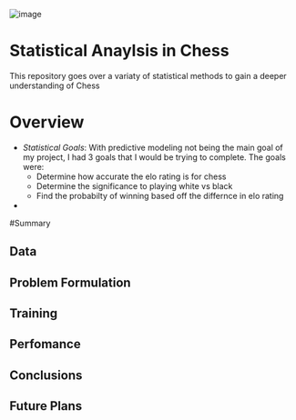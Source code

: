 ![image](https://github.com/user-attachments/assets/362f9f1c-c5f7-4cbc-9416-e2cf087f7cde)
# Statistical Anaylsis in Chess
This repository goes over a variaty of statistical methods to gain a deeper understanding of Chess

# Overview
- *Statistical Goals*: With predictive modeling not being the main goal of my project, I had 3 goals that I would be trying to complete. The goals were:
  - Determine how accurate the elo rating is for chess
  - Determine the significance to playing white vs black
  - Find the probabilty of winning based off the differnce in elo rating
- 
#Summary 

## Data

## Problem Formulation

## Training

## Perfomance

## Conclusions

## Future Plans
